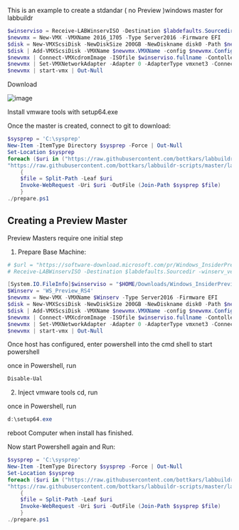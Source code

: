 This is an example to create a stdandar ( no Preview )windows master for labbuildr

```Powershell
$winserviso = Receive-LABWinservISO -Destination $labdefaults.Sourcedir -winserv_ver 2016 -lang en_US  
$newvmx = New-VMX -VMXName 2016_1705 -Type Server2016 -Firmware EFI  
$disk = New-VMXScsiDisk -NewDiskSize 200GB -NewDiskname disk0 -Path $newvmx.Path  
$disk | Add-VMXScsiDisk -VMXName $newvmx.VMXName -config $newvmx.Config -LUN 0 -Controller 0 -VirtualSSD | Out-Null 
$newvmx | Connect-VMXcdromImage -ISOfile $winserviso.fullname -Contoller sata -Port 0:1 | Out-Null  
$newvmx | Set-VMXNetworkAdapter -Adapter 0 -AdapterType vmxnet3 -ConnectionType bridged
$newvmx | start-vmx | Out-Null  
```


Download

![image](https://user-images.githubusercontent.com/8255007/32428375-a937399c-c2c5-11e7-8fd6-57ad5c289e16.png)

Install vmware tools with setup64.exe 

Once the master is created, connect to git to download:
```Powershell
$sysprep = 'C:\sysprep'
New-Item -ItemType Directory $sysprep -Force | Out-Null
Set-Location $sysprep
foreach ($uri in ("https://raw.githubusercontent.com/bottkars/labbuildr-scripts/master/labbuildr-scripts/Sysprep/Server2016.xml",
"https://raw.githubusercontent.com/bottkars/labbuildr-scripts/master/labbuildr-scripts/Sysprep/prepare.ps1"))
    {
    $file = Split-Path -Leaf $uri
    Invoke-WebRequest -Uri $uri -OutFile (Join-Path $sysprep $file)
    }
./prepare.ps1
```


## Creating a Preview Master 
Preview Masters require one initial step
1. Prepare Base Machine: 
```Powershell
# $url = "https://software-download.microsoft.com/pr/Windows_InsiderPreview_Server_16278.iso"
# Receive-LABWinservISO -Destination $labdefaults.Sourcedir -winserv_ver 2016 -lang en_US  

[System.IO.FileInfo]$winserviso = "$HOME/Downloads/Windows_InsiderPreview_Server_16278.iso"
$Winserv = 'WS_Preview_RS4'
$newvmx = New-VMX -VMXName $Winserv -Type Server2016 -Firmware EFI  
$disk = New-VMXScsiDisk -NewDiskSize 200GB -NewDiskname disk0 -Path $newvmx.Path  
$disk | Add-VMXScsiDisk -VMXName $newvmx.VMXName -config $newvmx.Config -LUN 0 -Controller 0 -VirtualSSD | Out-Null 
$newvmx | Connect-VMXcdromImage -ISOfile $winserviso.fullname -Contoller sata -Port 0:1 | Out-Null  
$newvmx | Set-VMXNetworkAdapter -Adapter 0 -AdapterType vmxnet3 -ConnectionType bridged
$newvmx | start-vmx | Out-Null  
```

Once host has configured, enter powershell into the cmd shell to start powershell

once in Powershell, run  
```Powershell
Disable-Ual
```

2. Inject vmware tools cd, run 

once in Powershell, run  
```Powershell
d:\setup64.exe
```

reboot Computer when install has finished.

Now start Powershell again and Run:
```Powershell
$sysprep = 'C:\sysprep'
New-Item -ItemType Directory $sysprep -Force | Out-Null
Set-Location $sysprep
foreach ($uri in ("https://raw.githubusercontent.com/bottkars/labbuildr-scripts/master/labbuildr-scripts/Sysprep/Server2016.xml",
"https://raw.githubusercontent.com/bottkars/labbuildr-scripts/master/labbuildr-scripts/Sysprep/prepare.ps1"))
    {
    $file = Split-Path -Leaf $uri
    Invoke-WebRequest -Uri $uri -OutFile (Join-Path $sysprep $file)
    }
./prepare.ps1
```

